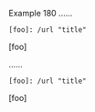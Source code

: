 Example 180
......

    [foo]: /url "title"

[foo]

......

<pre><code>[foo]: /url &quot;title&quot;
</code></pre>
<p>[foo]</p>
